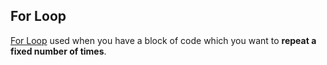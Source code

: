 ## For Loop

[For Loop](https://wiki.python.org/moin/ForLoop) used when you have a block of code which you want to **repeat a fixed number of times**.





